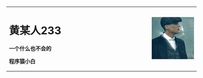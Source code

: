 <table border="0">
  <tr>
    <td width="75%">
      <h1>黄某人233</h1>
      <p><b>一个什么也不会的</b></p>
      <p><b>程序猿小白</b></p>
    </td>
    <td width="25%">
      <img src="/preview1.jpg" width="100%">
    </td>
  </tr>
</table>
